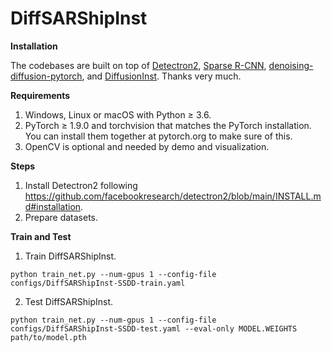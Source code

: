 # DiffSARShipInst
**Installation**

The codebases are built on top of [Detectron2](https://github.com/facebookresearch/detectron2), [Sparse R-CNN](https://github.com/facebookresearch/detectron2), [denoising-diffusion-pytorch](https://github.com/lucidrains/denoising-diffusion-pytorch), and [DiffusionInst](https://github.com/chenhaoxing/DiffusionInst). Thanks very much.

**Requirements**
1. Windows, Linux or macOS with Python ≥ 3.6.
2. PyTorch ≥ 1.9.0 and torchvision that matches the PyTorch installation. You can install them together at pytorch.org to make sure of this.
3. OpenCV is optional and needed by demo and visualization.

**Steps**
1. Install Detectron2 following https://github.com/facebookresearch/detectron2/blob/main/INSTALL.md#installation.
2. Prepare datasets.

**Train and Test**
1. Train DiffSARShipInst.
   
```
python train_net.py --num-gpus 1 --config-file configs/DiffSARShipInst-SSDD-train.yaml
```

2. Test DiffSARShipInst.
   
```
python train_net.py --num-gpus 1 --config-file configs/DiffSARShipInst-SSDD-test.yaml --eval-only MODEL.WEIGHTS path/to/model.pth
```
